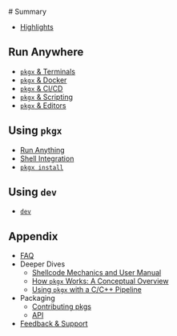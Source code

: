 ‌# Summary​

* [Highlights](README.md)

## Run Anywhere

* [`pkgx` & Terminals](run/anywhere/terminals.md)​
* [`pkgx` & Docker](run/anywhere/docker.md)
* [`pkgx` & CI/CD](run/anywhere/ci-cd.md)
* [`pkgx` & Scripting](run/anywhere/scripts.md)
* [`pkgx` & Editors](run/anywhere/editors.md)


## Using `pkgx`

* [Run Anything](running-anything.md)
* [Shell Integration](shell-integration.md)
* [`pkgx install`](pkgx-install.md)


## Using `dev`

* [`dev`](dev.md)
​

## Appendix

* [FAQ](faq.md)
* Deeper Dives
  * [Shellcode Mechanics and User Manual](deeper-dives/shellcode.md)
  * [How `pkgx` Works: A Conceptual Overview](deeper-dives/conceptual-overview.md)
  * [Using `pkgx` with a C/C++ Pipeline](deeper-dives/c++.md)
* Packaging
  * [Contributing pkgs](pantry.md)
  * [API](pantry-api.md)
* [Feedback & Support](support.md)
